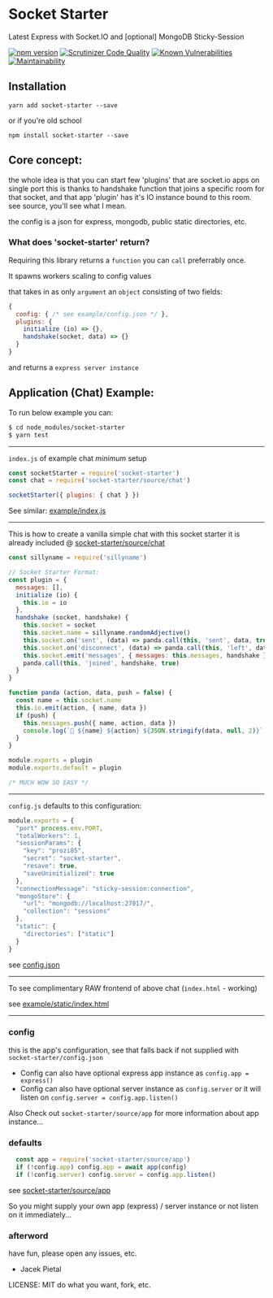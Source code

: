# Socket Starter

Latest Express with Socket.IO and [optional] MongoDB Sticky-Session

[![npm version](https://badge.fury.io/js/socket-starter.svg)](https://badge.fury.io/js/socket-starter) [![Scrutinizer Code Quality](https://scrutinizer-ci.com/g/Prozi/socket-starter/badges/quality-score.png?b=master)](https://scrutinizer-ci.com/g/Prozi/socket-starter/?branch=master) [![Known Vulnerabilities](https://snyk.io/test/github/Prozi/socket-starter/badge.svg?targetFile=package.json)](https://snyk.io/test/github/Prozi/socket-starter?targetFile=package.json) [![Maintainability](https://api.codeclimate.com/v1/badges/cf7828e55f51edffbe3d/maintainability)](https://codeclimate.com/github/Prozi/socket-starter/maintainability)

## Installation

`yarn add socket-starter --save`

or if you're old school

`npm install socket-starter --save`

## Core concept:

the whole idea is that you can start few 'plugins' that are socket.io apps on single port
this is thanks to handshake function that joins a specific room for that socket, 
and that app 'plugin' has it's IO instance bound to this room. see source, you'll see what I mean.

the config is a json for express, mongodb, public static directories, etc.

### What does 'socket-starter' return?

Requiring this library returns a `function` you can `call` preferrably once.

It spawns workers scaling to config values

that takes in as only `argument` an `object` consisting of two fields:

```javascript
{
  config: { /* see example/config.json */ },
  plugins: {
    initialize (io) => {},
    handshake(socket, data) => {}
  }
}
```

and returns a `express server instance`

## Application (Chat) Example:

To run below example you can:

```bash
$ cd node_modules/socket-starter
$ yarn test
```

----

`index.js` of example chat _minimum_ setup
```javascript
const socketStarter = require('socket-starter')
const chat = require('socket-starter/source/chat')

socketStarter({ plugins: { chat } })
```

See similar: [example/index.js](https://github.com/Prozi/socket-starter/blob/master/example/index.js)

----

This is how to create a vanilla simple chat with this socket starter
it is already included @ [socket-starter/source/chat](https://github.com/Prozi/socket-starter/blob/master/example/chat.js)


```javascript
const sillyname = require('sillyname')

// Socket Starter Format:
const plugin = {
  messages: [],
  initialize (io) {
    this.io = io
  },
  handshake (socket, handshake) {
    this.socket = socket
    this.socket.name = sillyname.randomAdjective()
    this.socket.on('sent', (data) => panda.call(this, 'sent', data, true))
    this.socket.on('disconnect', (data) => panda.call(this, 'left', data, true))
    this.socket.emit('messages', { messages: this.messages, handshake })
    panda.call(this, 'joined', handshake, true)
  }
}

function panda (action, data, push = false) {
  const name = this.socket.name
  this.io.emit(action, { name, data })
  if (push) {
    this.messages.push({ name, action, data })
    console.log(`🐼 ${name} ${action} ${JSON.stringify(data, null, 2)}`)
  }
}

module.exports = plugin
module.exports.default = plugin

/* MUCH WOW SO EASY */
```

----

`config.js` defaults to this configuration:

```javascript
module.exports = {
  "port" process.env.PORT,
  "totalWorkers": 1,
  "sessionParams": {
    "key": "prozi85",
    "secret": "socket-starter",
    "resave": true,
    "saveUninitialized": true
  },
  "connectionMessage": "sticky-session:connection",
  "mongoStore": {
    "url": "mongodb://localhost:27017/",
    "collection": "sessions"
  },
  "static": {
    "directories": ["static"]
  }
}

```

see [config.json](https://github.com/Prozi/socket-starter/blob/master/config.json)

----

To see complimentary RAW frontend of above chat (`index.html` - working)

see [example/static/index.html](https://github.com/Prozi/socket-starter/blob/master/example/static/index.html)

----

### config

this is the app's configuration, see that falls back if not supplied with `socket-starter/config.json`

* Config can also have optional express app instance as `config.app = express()`
* Config can also have optional server instance as `config.server` or it will listen on `config.server = config.app.listen()`

Also Check out `socket-starter/source/app` for more information about app instance...

### defaults

```javascript
  const app = require('socket-starter/source/app')
  if (!config.app) config.app = await app(config)
  if (!config.server) config.server = config.app.listen()
```

see [socket-starter/source/app](https://github.com/Prozi/socket-starter/blob/master/source/app.js)

So you might supply your own app (express) / server instance
or not listen on it immediately...

### afterword

have fun, please open any issues, etc.

- Jacek Pietal

LICENSE: MIT do what you want, fork, etc.
